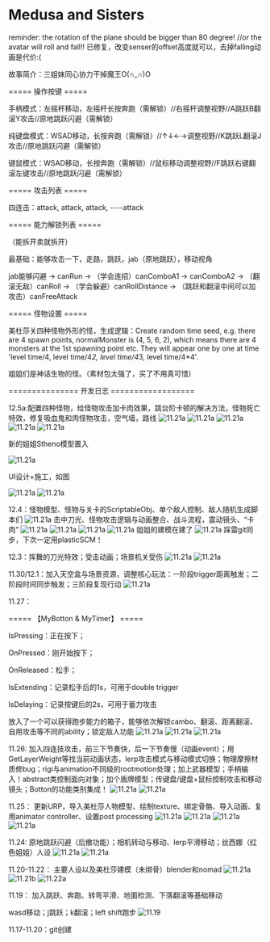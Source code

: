 # Medusa and Sisters
reminder: the rotation of the plane should be bigger than 80 degree! //or the avatar will roll and fall!! 已修复，改变senser的offset高度就可以，去掉falling动画是代价:(

故事简介：三姐妹同心协力干掉魔王O(∩_∩)O


===== 操作按键 =====

手柄模式：左摇杆移动，左摇杆长按奔跑（需解锁）//右摇杆调整视野//A跳跃B翻滚Y攻击//原地跳跃闪避（需解锁）

纯键盘模式：WSAD移动，长按奔跑（需解锁）//↑↓←→调整视野//K跳跃L翻滚J攻击//原地跳跃闪避（需解锁）

键鼠模式：WSAD移动，长按奔跑（需解锁）//鼠标移动调整视野//F跳跃右键翻滚左键攻击//原地跳跃闪避（需解锁）

===== 攻击列表 =====

四连击：attack, attack, attack, ----attack

===== 能力解锁列表 =====

（能拆开卖就拆开）

最基础：能够攻击一下，走路，跳跃，jab（原地跳跃），移动视角

jab能够闪避 → canRun → （学会连招）canComboA1 → canComboA2 → （翻滚无敌）canRoll → （学会躲避）canRollDistance → （跳跃和翻滚中间可以加攻击）canFreeAttack

===== 怪物设置 =====

美杜莎关四种怪物外形的怪，生成逻辑：Create random time seed, e.g. there are 4 spawn points, normalMonster is (4, 5, 6, 2), which means there are 4 monsters at the 1st spawning point etc. They will appear one by one at time 'level time/4, level time/4*2, level time/4*3, level time/4*4'.

姐姐们是神话生物的怪。（素材包太强了，买了不用真可惜）

=============== 开发日志 ==================

12.5a:配置四种怪物，给怪物攻击加卡肉效果，跳台阶卡顿的解决方法，怪物死亡特效，修复吸血鬼和肉怪物攻击，空气墙，路线
![11.21a](Diary/png12.5a.png)
![11.21a](Diary/png12.5b.png)
![11.21a](Diary/png12.5c.png)
![11.21a](Diary/png12.5d.png)
![11.21a](Diary/png12.5e.png)

新的姐姐Stheno模型置入

![11.21a](Diary/png12.5f.png)

UI设计+施工，如图

![11.21a](Diary/jpg12.5g.jpg)
![11.21a](Diary/png12.5g.png)

 12.4：怪物模型、怪物与关卡的ScriptableObj、单个敌人控制、敌人随机生成脚本们
 ![11.21a](Diary/png12.4a.png)
 击中刀光、怪物攻击逻辑与动画整合、战斗流程，震动镜头、“卡肉”
  ![11.21a](Diary/png12.4b.png)
  ![11.21a](Diary/png12.4c.png)
  ![11.21a](Diary/png12.4d.png)
  ![11.21a](Diary/png12.4e.png)
 姐姐的建模在建了
  ![11.21a](Diary/jpg12.4.jpg)
  踩雷git同步，下次一定用plasticSCM！

 12.3：挥舞的刀光特效；受击动画；场景机关受伤
 ![11.21a](Diary/png12.3a.png)
 ![11.21a](Diary/png12.3b.png)

 11.30/12.1：加入天空盒与场景资源，调整核心玩法：一阶段trigger距离触发；二阶段时间同步触发；三阶段复现行动
 ![11.21a](Diary/png12.1.png)
 
 11.27：
 
 ===== 【MyBotton & MyTimer】 =====
 
 IsPressing：正在按下；
 
 OnPressed：刚开始按下；
 
 OnReleased：松手；
 
 IsExtending：记录松手后的1s，可用于double trigger
 
 IsDelaying：记录按键后的2s，可用于蓄力攻击
 
 放入了一个可以获得跑步能力的箱子，能够依次解锁cambo、翻滚、距离翻滚、自用攻击等不同的ability；锁定敌人功能
  ![11.21a](Diary/png11.27a.png)
  ![11.21a](Diary/png11.27b.png)
  ![11.21a](Diary/png11.27c.png)
 
 
 11.26: 
 加入四连技攻击，前三下节奏快，后一下节奏慢（动画event）；用GetLayerWeight等找当前动画状态，lerp攻击模式与移动模式切换；物理摩擦材质修bug；rigi与animation不同级的rootmotion处理；加上武器模型；手柄输入！abstract类控制面向对象；加个盾牌模型；传键盘/键盘+鼠标控制攻击和移动镜头；Botton的功能类别集成！
 ![11.21a](Diary/png11.26a.png)
 ![11.21a](Diary/png11.26b.png)
 
 11.25：
 更新URP，导入美杜莎人物模型、绘制texture、绑定骨骼、导入动画、复用animator controller、设置post processing
![11.21a](Diary/png11.25a.png)
![11.21a](Diary/png11.25b.png)
![11.21a](Diary/png11.25c.png)
![11.21a](Diary/png11.25d.png)
 
 11.24: 
 原地跳跃闪避（后撤功能）；相机转动与移动、lerp平滑移动；丝西娜（红色姐姐）人设
![11.21a](Diary/png11.24.png)
![11.21a](Diary/11.24a.jpg)

 11.20-11.22：
 主要人设以及美杜莎建模（未绑骨）blender和nomad
![11.21a](Diary/11.21a.jpg)
![11.21b](Diary/11.21b.jpg)
![11.22a](Diary/png11.22.png)
 
 11.19：
 加入跳跃、奔跑、转弯平滑、地面检测、下落翻滚等基础移动
 
 wasd移动；j跳跃；k翻滚；left shift跑步
![11.19](Diary/11.19.png)
 
 11.17-11.20：git创建
 








